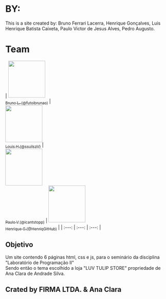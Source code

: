 # BY:
This is a site created by: Bruno Ferrari Lacerra, Henrique Gonçalves, Luis Henrique Batista Caixeta, Paulo Victor de Jesus Alves, Pedro Augusto.

# Team

| [<img src="https://avatars.githubusercontent.com/u/69050146?v=4" width=115><br><sub>Bruno L. (@futoibrunao)</sub>](https://github.com/futoibrunao) |  
[<img src="https://avatars.githubusercontent.com/u/94133351?v=4" width=115><br><sub>Louis H.(@ssuilszV)</sub>](https://github.com/ssuilszV) |  
[<img src="https://avatars.githubusercontent.com/u/68956174?v=4" width=115><br><sub>Paulo V.(@icantstopp)</sub>](https://github.com/icantstopp) |
[<img src="https://avatars.githubusercontent.com/u/94133872?v=4" width=115><br><sub>Henrique G.(@HenriqGitHub)</sub>](https://github.com/HenriqGithub) |
| :---: | :---: | :---: |
## Objetivo

Um site contendo 6 páginas html, css e js, para o seminário da disciplina "Laboratório de Programação II" <br />
Sendo então o tema escolhido a loja "LUV TULIP STORE" propriedade de Ana Clara de Andrade Silva. <br />

## Crated by FIRMA LTDA. & Ana Clara
